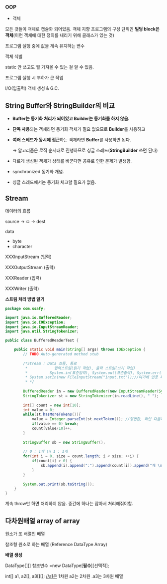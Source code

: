### OOP

- 객체

모든 것들이 객체로 캡슐화 되어있음. 객체 지향 프로그램의 구성 단위인 **빌딩 block은 객체**(이런 객체에 대한 정의를 내리기 위해 클래스가 있는 것)

프로그램 실행 중에 값을 계속 유지하는 변수

객체 식별

static 안 쓰고도 뭘 가져올 수 있는 걸 알 수 있음.

프로그램 실행 시 부하가 큰 작업

I/O(입출력) 객체 생성 & G.C.

## String Buffer와 StringBuilder의 비교

- **Buffer는 동기화 처리가 되어있고 Builder는 동기화를 하지 않음.**
- **단독 사용**되는 객체라면 동기화 객체가 필요 없으므로 **Builder**를 사용하고
- **여러 스레드가 동시에 접근**하는 객체라면 **Buffer**를 사용하면 된다.

    → 알고리즘은 로직 순서대로 진행하므로 싱글 스레드(**StringBuilder** 쓰면 된다)

- 다르게 생성된 객체가 상태를 바꾼다면 공유로 인한 문제가 발생함.
- synchronized 동기화 개념.
- 싱글 스레드에서는 동기화 체크할 필요가 없음.

## Stream

데이터의 흐름

source →  ㅁ → dest

data 

- byte
- character

XXXInputStream (입력)

XXXOutputStream (출력)

XXXReader (입력)

XXXWriter (출력)
 

**스트림 처리 방법 알기**

```java
package com.ssafy;

import java.io.BufferedReader;
import java.io.IOException;
import java.io.InputStreamReader;
import java.util.StringTokenizer;

public class BufferedReaderTest {

	public static void main(String[] args) throws IOException {
		// TODO Auto-generated method stub
		
		/*Stream : Data 흐름, 통로
		 * 		      입력스트림(읽기 작업), 출력 스트림(쓰기 작업)
		 * 			System.in(표준입력), System.out(표준출력), System.err(표준 에러 출력)
		 * System.setIn(new FileInputStream("input.txt"));//여기에 인풋 파일 지정해놓고 테스트 할 수 있음.
		 * */
		
		BufferedReader in = new BufferedReader(new InputStreamReader(System.in));
		StringTokenizer st = new StringTokenizer(in.readLine(), " ");
		
		int[] count = new int[10];
		int value = 0;
		while(st.hasMoreTokens()){
			value = Integer.parseInt(st.nextToken()); //형변환, 라인 다음에 
			if(value == 0) break;
			count[value/10]++;
		}
		
		StringBuffer sb = new StringBuffer();
	
		// 0 : 1개 \n 1 : 1개
		for(int i = 0, size = count.length; i < size; ++i) {
			if(count[i] > 0) {
				sb.append(i).append(":").append(count[i]).append("개 \n");
			}
		}
		
		System.out.print(sb.toString());
	}
} 
```

계속 throw만 하면 처리하지 않음. 중간에 하나는 잡아서 처리해줘야함.

## 다차원배열 array of array

원소가 또 배열인 배열

참조형 원소로 하는 배열 (Reference DataType Array)

**배열 생성** 

 DataType[][] 참조변수 =new DataType[**필수**][선택적];

int[] a1, a2[], a3[][]; [//a1은](//a1은) 1차원 a2는 2차원 .a3는 3차원 배열
